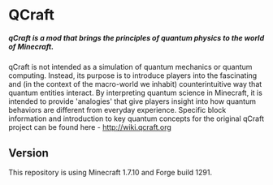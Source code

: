# QCraft

##### qCraft is a mod that brings the principles of quantum physics to the world of Minecraft.

qCraft is not intended as a simulation of quantum mechanics or quantum computing. Instead, its purpose is to introduce players into the fascinating and (in the context of the macro-world we inhabit) counterintuitive way that quantum entities interact. By interpreting quantum science in Minecraft, it is intended to provide 'analogies' that give players insight into how quantum behaviors are different from everyday experience. Specific block information and introduction to key quantum concepts for the original qCraft project can be found here - http://wiki.qcraft.org

## Version

This repository is using Minecraft 1.7.10 and Forge build 1291.
